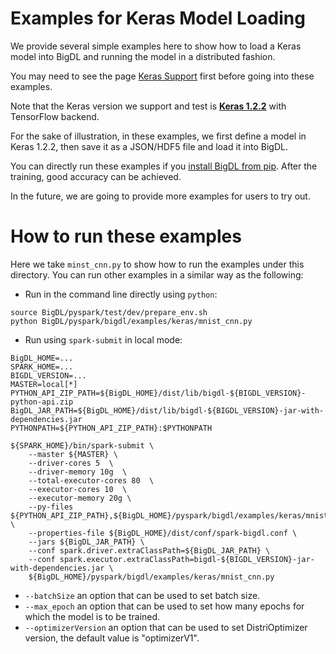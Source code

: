 # **Examples for Keras Model Loading**

We provide several simple examples here to show how to load a Keras model into BigDL and running the model in a distributed fashion.

You may need to see the page [Keras Support](../../../../docs/docs/ProgrammingGuide/keras-support.md) first before going into these examples.

Note that the Keras version we support and test is [__Keras 1.2.2__](https://faroit.github.io/keras-docs/1.2.2/) with TensorFlow backend.

For the sake of illustration, in these examples, we first define a model in Keras 1.2.2, then save it as a JSON/HDF5 file and load it into BigDL.

You can directly run these examples if you [install BigDL from pip](../../../../docs/docs/PythonUserGuide/install-from-pip.md). After the training, good accuracy can be achieved.

In the future, we are going to provide more examples for users to try out.

# **How to run these examples**

Here we take `minst_cnn.py` to show how to run the examples under this directory. You can run other examples in a similar way as the following:

* Run in the command line directly using `python`:

```
source BigDL/pyspark/test/dev/prepare_env.sh
python BigDL/pyspark/bigdl/examples/keras/mnist_cnn.py
```

* Run using `spark-submit` in local mode:

```
BigDL_HOME=...
SPARK_HOME=...
BIGDL_VERSION=...
MASTER=local[*]
PYTHON_API_ZIP_PATH=${BigDL_HOME}/dist/lib/bigdl-${BIGDL_VERSION}-python-api.zip
BigDL_JAR_PATH=${BigDL_HOME}/dist/lib/bigdl-${BIGDL_VERSION}-jar-with-dependencies.jar
PYTHONPATH=${PYTHON_API_ZIP_PATH}:$PYTHONPATH

${SPARK_HOME}/bin/spark-submit \
    --master ${MASTER} \
    --driver-cores 5  \
    --driver-memory 10g  \
    --total-executor-cores 80  \
    --executor-cores 10  \
    --executor-memory 20g \
    --py-files ${PYTHON_API_ZIP_PATH},${BigDL_HOME}/pyspark/bigdl/examples/keras/mnist_cnn.py  \
    --properties-file ${BigDL_HOME}/dist/conf/spark-bigdl.conf \
    --jars ${BigDL_JAR_PATH} \
    --conf spark.driver.extraClassPath=${BigDL_JAR_PATH} \
    --conf spark.executor.extraClassPath=bigdl-${BIGDL_VERSION}-jar-with-dependencies.jar \
    ${BigDL_HOME}/pyspark/bigdl/examples/keras/mnist_cnn.py
```
* ```--batchSize``` an option that can be used to set batch size.
* ```--max_epoch``` an option that can be used to set how many epochs for which the model is to be trained.
* ```--optimizerVersion``` an option that can be used to set DistriOptimizer version, the default value is "optimizerV1".
